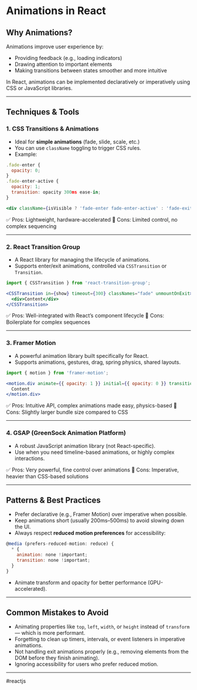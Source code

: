 # Animations in React

## Why Animations?

Animations improve user experience by:

* Providing feedback (e.g., loading indicators)
* Drawing attention to important elements
* Making transitions between states smoother and more intuitive

In React, animations can be implemented declaratively or imperatively using CSS or JavaScript libraries.

---
## Techniques & Tools

### 1. CSS Transitions & Animations

* Ideal for **simple animations** (fade, slide, scale, etc.)
* You can use `className` toggling to trigger CSS rules.
* Example:

```jsx
.fade-enter {
  opacity: 0;
}
.fade-enter-active {
  opacity: 1;
  transition: opacity 300ms ease-in;
}
```

```jsx
<div className={isVisible ? 'fade-enter fade-enter-active' : 'fade-exit'} />
```

✅ Pros: Lightweight, hardware-accelerated
🚫 Cons: Limited control, no complex sequencing

---
### 2. React Transition Group

* A React library for managing the lifecycle of animations.
* Supports enter/exit animations, controlled via `CSSTransition` or `Transition`.

```jsx
import { CSSTransition } from 'react-transition-group';

<CSSTransition in={show} timeout={300} classNames="fade" unmountOnExit>
  <div>Content</div>
</CSSTransition>
```

✅ Pros: Well-integrated with React’s component lifecycle
🚫 Cons: Boilerplate for complex sequences

---
### 3. Framer Motion

* A powerful animation library built specifically for React.
* Supports animations, gestures, drag, spring physics, shared layouts.

```jsx
import { motion } from 'framer-motion';

<motion.div animate={{ opacity: 1 }} initial={{ opacity: 0 }} transition={{ duration: 0.5 }}>
  Content
</motion.div>
```

✅ Pros: Intuitive API, complex animations made easy, physics-based
🚫 Cons: Slightly larger bundle size compared to CSS

---
### 4. GSAP (GreenSock Animation Platform)

* A robust JavaScript animation library (not React-specific).
* Use when you need timeline-based animations, or highly complex interactions.

✅ Pros: Very powerful, fine control over animations
🚫 Cons: Imperative, heavier than CSS-based solutions

---
## Patterns & Best Practices

* Prefer declarative (e.g., Framer Motion) over imperative when possible.
* Keep animations short (usually 200ms–500ms) to avoid slowing down the UI.
* Always respect **reduced motion preferences** for accessibility:

```jsx
@media (prefers-reduced-motion: reduce) {
  * {
    animation: none !important;
    transition: none !important;
  }
}
```

* Animate transform and opacity for better performance (GPU-accelerated).

---
## Common Mistakes to Avoid

* Animating properties like `top`, `left`, `width`, or `height` instead of `transform` — which is more performant.
* Forgetting to clean up timers, intervals, or event listeners in imperative animations.
* Not handling exit animations properly (e.g., removing elements from the DOM before they finish animating).
* Ignoring accessibility for users who prefer reduced motion.

---

#reactjs